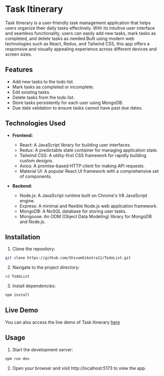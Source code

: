 # Task Itinerary

Task Itinerary is a user-friendly task management application that helps users organize their daily tasks effectively. With its intuitive user interface and seamless functionality, users can easily add new tasks, mark tasks as completed, and delete tasks as needed.Built using modern web technologies such as React, Redux, and Tailwind CSS, this app offers a responsive and visually appealing experience across different devices and screen sizes.

## Features

- Add new tasks to the todo list.
- Mark tasks as completed or incomplete.
- Edit existing tasks.
- Delete tasks from the todo list.
- Store tasks persistently for each user using MongoDB.
- Due date validation to ensure tasks cannot have past due dates.

## Technologies Used

- **Frontend:**
  - React: A JavaScript library for building user interfaces.
  - Redux: A predictable state container for managing application state.
  - Tailwind CSS: A utility-first CSS framework for rapidly building custom designs.
  - Axios: A promise-based HTTP client for making API requests.
  - Material UI: A popular React UI framework with a comprehensive set of components.

- **Backend:**
  - Node.js: A JavaScript runtime built on Chrome's V8 JavaScript engine.
  - Express: A minimal and flexible Node.js web application framework.
  - MongoDB: A NoSQL database for storing user tasks.
  - Mongoose: An ODM (Object Data Modeling) library for MongoDB and Node.js.
 
## Installation

1. Clone the repository:

```bash
git clone https://github.com/ShivamSikotra11/TodoList.git
```
2. Navigate to the project directory:
```bash
cd TodoList
```
3. Install dependencies:
```bash
npm install
```
## Live Demo
You can also access the live demo of Task Itinerary [here](https://taskitinerary.netlify.app/)
## Usage

1. Start the development server:

```bash
npm run dev
```
2. Open your browser and visit http://localhost:5173 to view the app.
